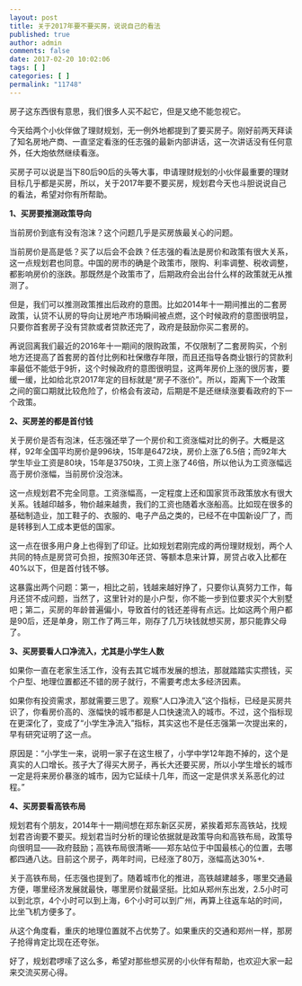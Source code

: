 ```yaml
---
layout: post
title: 关于2017年要不要买房，说说自己的看法
published: true
author: admin
comments: false
date: 2017-02-20 10:02:06
tags: [ ]
categories: [ ]
permalink: "11748"
---
```

房子这东西很有意思，我们很多人买不起它，但是又绝不能忽视它。

今天给两个小伙伴做了理财规划，无一例外地都提到了要买房子。刚好前两天拜读了知名房地产商、一直坚定看涨的任志强的最新内部讲话，这一次讲话没有任何意外，任大炮依然继续看涨。

买房子可以说是当下80后90后的头等大事，申请理财规划的小伙伴最重要的理财目标几乎都是买房，所以，关于2017年要不要买房，规划君今天也斗胆说说自己的看法，希望对你有所帮助。

**1、买房要推测政策导向**

当前房价到底有没有泡沫？这个问题几乎是买房族最关心的问题。

当前房价是高是低？买了以后会不会跌？任志强的看法是房价和政策有很大关系，这一点规划君也同意。中国的房市的确是个政策市，限购、利率调整、税收调整，都影响房价的涨跌。那既然是个政策市了，后期政府会出台什么样的政策就无从推测了。

但是，我们可以推测政策推出后政府的意图。比如2014年十一期间推出的二套房政策，认贷不认房的导向让房地产市场瞬间被点燃，这个时候政府的意图很明显，只要你首套房子没有贷款或者贷款还完了，政府是鼓励你买二套房的。

再说回离我们最近的2016年十一期间的限购政策，不仅限制了二套房购买，个别地方还提高了首套房的首付比例和社保缴存年限，而且还指导各商业银行的贷款利率最低不能低于9折，这个时候政府的意图很明显，这两年房价上涨的很厉害，要缓一缓，比如给北京2017年定的目标就是“房子不涨价”。所以，距离下一个政策之间的窗口期就比较危险了，价格会有波动，后期是不是还继续涨要看政府的下一个政策。

**2、买房差的都是首付钱**

关于房价是否有泡沫，任志强还举了一个房价和工资涨幅对比的例子。大概是这样，92年全国平均房价是996块，15年是6472块，房价上涨了6.5倍；而92年大学生毕业工资是80块，15年是3750块，工资上涨了46倍，所以他认为工资涨幅远高于房价涨幅，当前房价没泡沫。

这一点规划君不完全同意。工资涨幅高，一定程度上还和国家货币政策放水有很大关系。钱越印越多，物价越来越贵，我们的工资也随着水涨船高。比如现在很多的基础制造业，加工鞋子的、衣服的、电子产品之类的，已经不在中国新设厂了，而是转移到人工成本更低的国家。

这一点在很多用户身上也得到了印证。比如规划君刚完成的两份理财规划，两个人共同的特点是房贷可负担，按照30年还贷、等额本息来计算，房贷占收入比都在40%以下，但是首付钱不够。

这暴露出两个问题：第一，相比之前，钱越来越好挣了，只要你认真努力工作，每月还贷不成问题，当然了，这里针对的是小户型，你不能一步到位要求买个大别墅吧；第二，买房的年龄普遍偏小，导致首付的钱还差得有点远。比如这两个用户都是90后，还是单身，刚工作了两三年，刚存了几万块钱就想买房，那只能靠父母了。

**3、买房要看人口净流入，尤其是小学生人数**

如果你一直在老家生活工作，没有去其它城市发展的想法，那就踏踏实实攒钱，买个户型、地理位置都还不错的房子就行，不需要考虑太多经济因素。

如果你有投资需求，那就需要三思了。观察“人口净流入”这个指标，已经是买房共识了，你看房价高的、涨幅快的城市都是人口快速流入的城市。不过，这个指标现在更深化了，变成了“小学生净流入”指标，其实这也不是任志强第一次提出来的，早有研究证明了这一点。

原因是：“小学生一来，说明一家子在这生根了，小学中学12年跑不掉的，这个是真实的人口增长。孩子大了得买大房子，再长大还要买房，所以小学生增长的城市一定是将来房价暴涨的城市，因为它延续十几年，而这一定是供求关系恶化的过程。”

**4、买房要看高铁布局**

规划君有个朋友，2014年十一期间想在郑东新区买房，紧挨着郑东高铁站，找规划君咨询要不要买。规划君当时分析的理论依据就是政策导向和高铁布局，政策导向很明显——政府鼓励；高铁布局很清晰——郑东站位于中国最核心的位置，去哪都四通八达。目前这个房子，两年时间，已经涨了80万，涨幅高达30%+.

关于高铁布局，任志强也提到了。随着城市化的推进，高铁越建越多，哪里交通最方便，哪里经济发展就最快，哪里房价就最坚挺。比如从郑州东出发，2.5小时可以到北京，4个小时可以到上海，6个小时可以到广州，再算上往返车站的时间，比坐飞机方便多了。

从这个角度看，重庆的地理位置就不占优势了。如果重庆的交通和郑州一样，那房子抢得肯定比现在还夸张。

好了，规划君啰嗦了这么多，希望对那些想买房的小伙伴有帮助，也欢迎大家一起来交流买房心得。